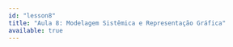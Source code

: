 ```yaml
---
id: "lesson8"
title: "Aula 8: Modelagem Sistêmica e Representação Gráfica"
available: true
---
```


<script setup lang="ts">
import LessonRenderer from '@/components/lesson/LessonRenderer.vue';
import lessonData from './lesson8.json';
</script>

<LessonRenderer :data="lessonData" />
